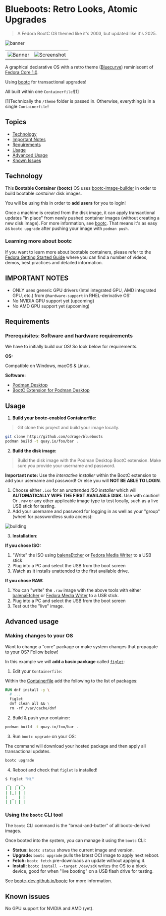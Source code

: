 # Blueboots: Retro Looks, Atomic Upgrades

> A Fedora BootC OS themed like it's 2003, but updated like it's 2025.

![banner](/theme/banner.png)

<table>
    <tr>
        <td><img src="theme/screenshot.png" alt="Banner" /></td>
        <td><img src="theme/laptop.png" alt="Screenshot" /></td>
    </tr>
</table>

A graphical declarative OS with a retro theme ([Bluecurve](https://github.com/neeeeow/Bluecurve)) reminiscent of [Fedora Core 1.0](https://en.wikipedia.org/wiki/Fedora_Linux#History).

Using [bootc](https://bootc-dev.github.io/bootc/) for transactional upgrades!

All built within one `Containerfile`![1]

[1]Technically the `/theme` folder is passed in. Otherwise, everything is in a single `Containerfile`!

## Topics

- [Technology](#technology)
- [Important Notes](#important-notes)
- [Requirements](#requirements)
- [Usage](#usage)
- [Advanced Usage](#advanced-usage)
- [Known Issues](#known-issues)

## Technology

This **Bootable Container (bootc)** OS uses [bootc-image-builder](https://github.com/osbuild/bootc-image-builder) in order to build bootable _container_ disk images.

You will be using this in order to **add users** for you to login!

Once a machine is created from the disk image, it can apply transactional updates "in place" from newly pushed container images (without creating a new disk image). For more information, see [bootc](https://bootc-dev.github.io/bootc/). That means it's as easy as `bootc upgrade` after pushing your image with `podman push`.

### Learning more about bootc

If you want to learn more about bootable containers, please refer to the [Fedora Getting Started Guide](https://docs.fedoraproject.org/en-US/bootc/getting-started/) where you can find a number of videos, demos, best practices and detailed information.

## IMPORTANT NOTES

- ONLY uses generic GPU drivers (Intel integrated GPU, AMD integrated GPU, etc.) from `@hardware-support` in RHEL-derivative OS'
- No NVIDIA GPU support yet (upcoming)
- No AMD GPU support yet (upcoming)

## Requirements

### Prerequisites: Software and hardware requirements

We have to initially build our OS! So look below for requirements.

**OS:**

Compatible on Windows, macOS & Linux.

**Software:**

- [Podman Desktop](https://github.com/containers/podman-desktop)
- [BootC Extension for Podman Desktop](https://github.com/podman-desktop/extension-bootc)

## Usage

1. **Build your bootc-enabled Containerfile:**

> Git clone this project and build your image locally.

```sh
git clone http://github.com/cdrage/blueboots
podman build -t quay.io/foo/bar .
```

2. **Build the disk image:**

> Build the disk image with the Podman Desktop BootC extension. Make sure you provide your username and password.

**Important note:** Use the *interactive installer* within the BootC extension to add your username and password! Or else you will **NOT BE ABLE TO LOGIN**.

1. Choose either `.iso` for an *unattended ISO installer* which will **AUTOMATICALLY WIPE THE FIRST AVAILABLE DISK**. Use with caution! Or `.raw` or any other applicable image type to test locally, such as a live USB stick for testing.
2. Add your username and password for logging in as well as your "group" (wheel for passwordless sudo access):

![building](/theme/building.png)

3. **Installation:**

**If you chose ISO:**

1. "Write" the ISO using [balenaEtcher](https://etcher.balena.io/) or [Fedora Media Writer](https://en.wikipedia.org/wiki/Fedora_Media_Writer) to a USB stick
2. Plug into a PC and select the USB from the boot screen
3. Watch as it installs unattended to the first available drive.

**If you chose RAW:**
1. You can "write" the `.raw` image with the above tools with either [balenaEtcher](https://etcher.balena.io/) or [Fedora Media Writer](https://en.wikipedia.org/wiki/Fedora_Media_Writer) to a USB stick.
2. Plug into a PC and select the USB from the boot screen
3. Test out the "live" image.

## Advanced usage

### Making changes to your OS

Want to change a "core" package or make system changes that propagate to your OS? Follow below!

In this example we will **add a basic package** called [`figlet`](http://www.figlet.org/):


1. Edit your `Containerfile`:

Within the [Containerfile](/Containerfile) add the following to the list of packages:

```Dockerfile
RUN dnf install -y \
  # ...
  figlet
  dnf clean all && \
  rm -rf /var/cache/dnf
```

2. Build & push your container:

```sh
podman build -t quay.io/foo/bar .
```

3. Run `bootc upgrade` on your OS:

The command will download your hosted package and then apply all transactional updates.

```sh
bootc upgrade
```

4. Reboot and check that `figlet` is installed!

```sh
$ figlet "Hi"
 _   _ _ 
| | | (_)
| |_| | |
|  _  | |
|_| |_|_|
```

### Using the `bootc` CLI tool

The `bootc` CLI command is the "bread-and-butter" of all bootc-derived images.

Once booted into the system, you can manage it using the `bootc` CLI:

- **Status:** `bootc status` shows the current image and version.
- **Upgrade:** `bootc upgrade` pulls the latest OCI image to apply next reboot.
- **Fetch:** `bootc fetch` pre-downloads an update without applying it.
- **Install:** `bootc install --target /dev/sdX` writes the OS to a block device, good for when "live booting" on a USB flash drive for testing.

See [bootc-dev.github.io/bootc](https://bootc-dev.github.io/bootc) for more information.

## Known issues

No GPU support for NVIDIA and AMD (yet).